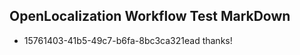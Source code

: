 ## OpenLocalization Workflow Test MarkDown
* 15761403-41b5-49c7-b6fa-8bc3ca321ead thanks!

<!--HONumber=Jul16_HO2-->


